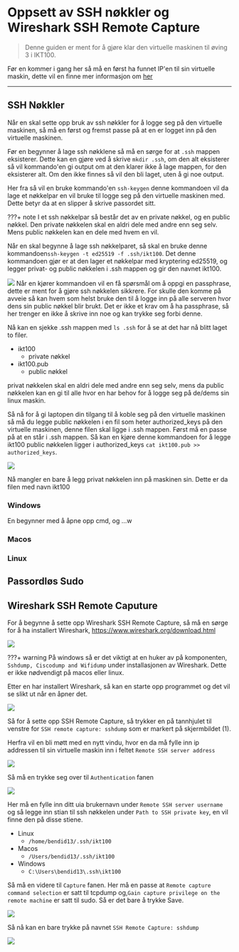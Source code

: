 # Oppsett av SSH nøkkler og Wireshark SSH Remote Capture
> Denne guiden er ment for å gjøre klar den virtuelle maskinen til øving 3 i IKT100.

Før en kommer i gang her så må en først ha funnet IP'en til sin virtuelle maskin, dette vil en finne mer informasjon om [her](../vm.md)



---

## SSH Nøkkler
Når en skal sette opp bruk av ssh nøkkler for å logge seg på den virtuelle maskinen, så må en først og fremst passe på at en er logget inn på den virtuelle maskinen.

Før en begynner å lage ssh nøkklene så må en sørge for at ``.ssh`` mappen eksisterer. Dette kan en gjøre ved å skrive ``mkdir .ssh``, om den alt eksisterer så vil kommando'en gi output om at den klarer ikke å lage mappen, for den eksisterer alt. Om den ikke finnes så vil den bli laget, uten å gi noe output.

Her fra så vil en bruke kommando'en ``ssh-keygen`` denne kommandoen vil da lage et nøkkelpar en vil bruke til logge seg på den virtuelle maskinen med. Dette betyr da at en slipper å skrive passordet sitt.

???+ note
    I et ssh nøkkelpar så består det av en private nøkkel, og en public nøkkel. Den private nøkkelen skal en aldri dele med andre enn seg selv. Mens public nøkkelen kan en dele med hvem en vil.

Når en skal begynne å lage ssh nøkkelparet, så skal en bruke denne kommandoen``ssh-keygen -t ed25519 -f .ssh/ikt100``.
Det denne kommandoen gjør er at den lager et nøkkelpar med kryptering ed25519, og legger privat- og public nøkkelen i .ssh mappen og gir den navnet ikt100.

![](2024-09-25-15-06-02.png)
Når en kjører kommandoen vil en få spørsmål om å oppgi en passphrase, dette er ment for å gjøre ssh nøkkelen sikkrere. For skulle den komme på avveie så kan hvem som helst bruke den til å logge inn på alle serveren hvor dens sin public nøkkel blir brukt. Det er ikke et krav om å ha passphrase, så her trenger en ikke å skrive inn noe og kan trykke seg forbi denne.

Nå kan en sjekke .ssh mappen med ``ls .ssh`` for å se at det har nå blitt laget to filer.
- ikt100
  - private nøkkel
- ikt100.pub
  - public nøkkel

privat nøkkelen skal en aldri dele med andre enn seg selv, mens da public nøkkelen kan en gi til alle hvor en har behov for å logge seg på de/dems sin linux maskin.

Så nå for å gi laptopen din tilgang til å koble seg på den virtuelle maskinen så må du legge public nøkkelen i en fil som heter authorized_keys på den virtuelle maskinen, denne filen skal ligge i .ssh mappen. Først må en passe på at en står i .ssh mappen. Så kan en kjøre denne kommandoen for å legge ikt100 public nøkkelen ligger i authorized_keys  ``cat ikt100.pub >> authorized_keys``.

![](2024-09-25-15-43-55.png)

Nå mangler en bare å legg privat nøkkelen inn på maskinen sin. Dette er da filen med navn ikt100

### Windows
En begynner med å åpne opp cmd, og ...w

<!-- windows+r
skriver cmd
lage .ssh
notepad ikt100
paste inn privat nøkkel fra virtuelle maskin, og passe på at det er linje skjift (ha dette med warning admotions.) -->


### Macos
<!-- 
mod + space, skriver terminal
lage .ssh mappen
ikt100
paste inn privat nøkkel fra virtuelle maskin, og passe på at det er linje skjift -->


### Linux
<!-- 
åpner en terminal
lage .ssh mappen
vim ikt100
paste inn privat nøkkel fra virtuelle maskin
scp .ssh/ikt100 bendid13@10.225.149.214:.ssh/ikt100
    - .ssh/ikt100
        - hvor skal den ligger,
    - bendid13@10.225.149.214
      - brukernavn + ip fra hvilken virtuell maskin skal den hentes fra
    - .ssh/ikt100
      - hvor den skal hente fra.
-->

## Passordløs Sudo

## Wireshark SSH Remote Caputure

For å begynne å sette opp Wireshark SSH Remote Capture, så må en sørge for å ha installert Wireshark, https://www.wireshark.org/download.html

![](2024-09-25-16-05-33.png)

???+ warning
    På windows så er det viktigt at en huker av på komponenten, ``Sshdump, Ciscodump and Wifidump`` under installasjonen av Wireshark. Dette er ikke nødvendigt på macos eller linux.

Etter en har installert Wireshark, så kan en starte opp programmet og det vil se slikt ut når en åpner det.

![](2024-09-25-16-09-43.png)

Så for å sette opp SSH Remote Capture, så trykker en på tannhjulet til venstre for ``SSH remote capture: sshdump`` som er markert på skjermbildet (1).

Herfra vil en bli møtt med en nytt vindu, hvor en da må fylle inn ip addressen til sin virtuelle maskin inn i feltet ``Remote SSH server address``


![](2024-09-25-16-21-36.png)

Så må en trykke seg over til ``Authentication`` fanen

![](2024-09-25-16-23-51.png)

Her må en fylle inn ditt uia brukernavn under ``Remote SSH server username`` og så legge inn stian til ssh nøkkelen under ``Path to SSH private key``, en vil finne den på disse stiene.

- Linux
  - ``/home/bendid13/.ssh/ikt100``
- Macos
  - ``/Users/bendid13/.ssh/ikt100``
- Windows
  - ``C:\Users\bendid13\.ssh\ikt100``

Så må en videre til ``Capture`` fanen.
Her må en passe at ``Remote capture command selection`` er satt til tcpdump og,``Gain capture privilege on the remote machine`` er satt til sudo.
 Så er det bare å trykke Save.

![](2024-09-25-16-50-19.png)


Så nå kan en bare trykke på navnet ``SSH Remote Capture: sshdump``

![](2024-09-25-16-52-07.png)